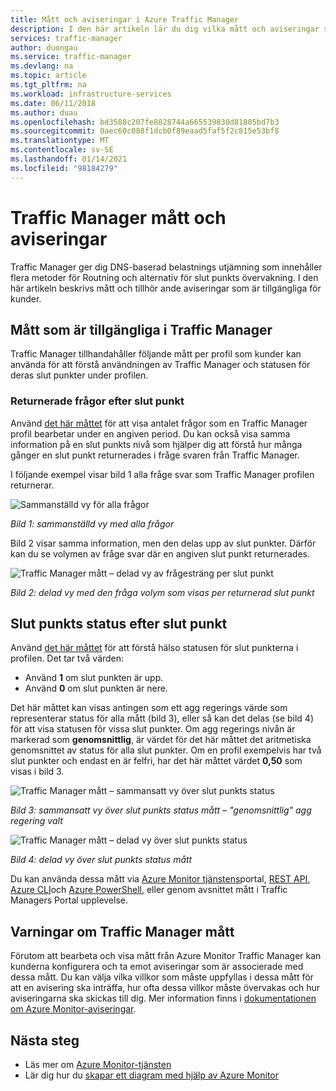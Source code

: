 ```yaml
---
title: Mått och aviseringar i Azure Traffic Manager
description: I den här artikeln lär du dig vilka mått och aviseringar som är tillgängliga för Traffic Manager i Azure.
services: traffic-manager
author: duongau
ms.service: traffic-manager
ms.devlang: na
ms.topic: article
ms.tgt_pltfrm: na
ms.workload: infrastructure-services
ms.date: 06/11/2018
ms.author: duau
ms.openlocfilehash: bd3588c207fe8828744a665539830d81805bd7b3
ms.sourcegitcommit: 0aec60c088f1dcb0f89eaad5faf5f2c815e53bf8
ms.translationtype: MT
ms.contentlocale: sv-SE
ms.lasthandoff: 01/14/2021
ms.locfileid: "98184279"
---
```

# <a name="traffic-manager-metrics-and-alerts"></a>Traffic Manager mått och aviseringar

Traffic Manager ger dig DNS-baserad belastnings utjämning som innehåller flera metoder för Routning och alternativ för slut punkts övervakning. I den här artikeln beskrivs mått och tillhör ande aviseringar som är tillgängliga för kunder. 

## <a name="metrics-available-in-traffic-manager"></a>Mått som är tillgängliga i Traffic Manager 

Traffic Manager tillhandahåller följande mått per profil som kunder kan använda för att förstå användningen av Traffic Manager och statusen för deras slut punkter under profilen.  

### <a name="queries-by-endpoint-returned"></a>Returnerade frågor efter slut punkt
Använd [det här måttet](../azure-monitor/platform/metrics-supported.md) för att visa antalet frågor som en Traffic Manager profil bearbetar under en angiven period. Du kan också visa samma information på en slut punkts nivå som hjälper dig att förstå hur många gånger en slut punkt returnerades i fråge svaren från Traffic Manager.

I följande exempel visar bild 1 alla fråge svar som Traffic Manager profilen returnerar. 

  
![Sammanställd vy för alla frågor](./media/traffic-manager-metrics-alerts/traffic-manager-metrics-queries-aggregate-view.png)

*Bild 1: sammanställd vy med alla frågor*
  
Bild 2 visar samma information, men den delas upp av slut punkter. Därför kan du se volymen av fråge svar där en angiven slut punkt returnerades.

![Traffic Manager mått – delad vy av frågesträng per slut punkt](./media/traffic-manager-metrics-alerts/traffic-manager-metrics-query-volume-per-endpoint.png)

*Bild 2: delad vy med den fråga volym som visas per returnerad slut punkt*

## <a name="endpoint-status-by-endpoint"></a>Slut punkts status efter slut punkt
Använd [det här måttet](../azure-monitor/platform/metrics-supported.md#microsoftnetworktrafficmanagerprofiles) för att förstå hälso statusen för slut punkterna i profilen. Det tar två värden:
 - Använd **1** om slut punkten är upp.
 - Använd **0** om slut punkten är nere.

Det här måttet kan visas antingen som ett agg regerings värde som representerar status för alla mått (bild 3), eller så kan det delas (se bild 4) för att visa statusen för vissa slut punkter. Om agg regerings nivån är markerad som **genomsnittlig**, är värdet för det här måttet det aritmetiska genomsnittet av status för alla slut punkter. Om en profil exempelvis har två slut punkter och endast en är felfri, har det här måttet värdet **0,50** som visas i bild 3. 


![Traffic Manager mått – sammansatt vy över slut punkts status](./media/traffic-manager-metrics-alerts/traffic-manager-metrics-endpoint-status-composite-view.png)

*Bild 3: sammansatt vy över slut punkts status mått – "genomsnittlig" agg regering valt*


![Traffic Manager mått – delad vy över slut punkts status](./media/traffic-manager-metrics-alerts/traffic-manager-metrics-endpoint-status-split-view.png)

*Bild 4: delad vy över slut punkts status mått*

Du kan använda dessa mått via [Azure Monitor tjänstens](../azure-monitor/platform/metrics-supported.md)portal, [REST API](/rest/api/monitor/), [Azure CLI](/cli/azure/monitor)och [Azure PowerShell](/powershell/module/az.applicationinsights), eller genom avsnittet mått i Traffic Managers Portal upplevelse.

## <a name="alerts-on-traffic-manager-metrics"></a>Varningar om Traffic Manager mått
Förutom att bearbeta och visa mått från Azure Monitor Traffic Manager kan kunderna konfigurera och ta emot aviseringar som är associerade med dessa mått. Du kan välja vilka villkor som måste uppfyllas i dessa mått för att en avisering ska inträffa, hur ofta dessa villkor måste övervakas och hur aviseringarna ska skickas till dig. Mer information finns i [dokumentationen om Azure Monitor-aviseringar](../azure-monitor/platform/alerts-metric.md).

## <a name="next-steps"></a>Nästa steg
- Läs mer om [Azure Monitor-tjänsten](../azure-monitor/platform/metrics-supported.md)
- Lär dig hur du [skapar ett diagram med hjälp av Azure Monitor](../azure-monitor/platform/metrics-getting-started.md#create-your-first-metric-chart)